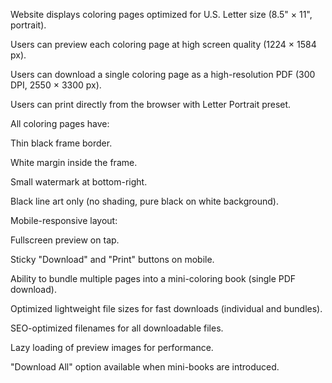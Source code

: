 Website displays coloring pages optimized for U.S. Letter size (8.5" × 11", portrait).

Users can preview each coloring page at high screen quality (1224 × 1584 px).

Users can download a single coloring page as a high-resolution PDF (300 DPI, 2550 × 3300 px).

Users can print directly from the browser with Letter Portrait preset.

All coloring pages have:

Thin black frame border.

White margin inside the frame.

Small watermark at bottom-right.

Black line art only (no shading, pure black on white background).

Mobile-responsive layout:

Fullscreen preview on tap.

Sticky "Download" and "Print" buttons on mobile.

Ability to bundle multiple pages into a mini-coloring book (single PDF download).

Optimized lightweight file sizes for fast downloads (individual and bundles).

SEO-optimized filenames for all downloadable files.

Lazy loading of preview images for performance.

"Download All" option available when mini-books are introduced.
